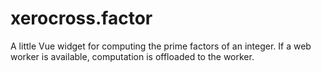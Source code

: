 # xerocross.factor

A little Vue widget for computing the prime factors of an integer.  If a web worker is available, computation is offloaded to the worker.